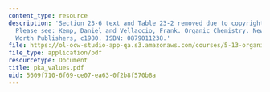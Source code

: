 ```yaml
---
content_type: resource
description: 'Section 23-6 text and Table 23-2 removed due to copyright restrictions.
  Please see: Kemp, Daniel and Vellaccio, Frank. Organic Chemistry. New York, N.Y.:
  Worth Publishers, c1980. ISBN: 0879011238.'
file: https://ol-ocw-studio-app-qa.s3.amazonaws.com/courses/5-13-organic-chemistry-ii-fall-2006/5609f7106f69ce07ea630f2b8f570b8a_pka_values.pdf
file_type: application/pdf
resourcetype: Document
title: pka_values.pdf
uid: 5609f710-6f69-ce07-ea63-0f2b8f570b8a
---
```

